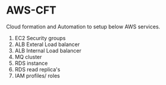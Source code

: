 # AWS-CFT
Cloud formation and Automation to setup below AWS services.

1. EC2 Security groups
2. ALB Exteral Load balancer
3. ALB Internal Load balancer
4. MQ cluster
5. RDS instance
6. RDS read replica's
7. IAM profiles/ roles


